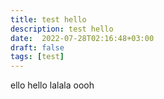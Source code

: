 ```yaml
---
title: test hello
description: test hello
date:  2022-07-28T02:16:48+03:00
draft: false
tags: [test]
---
```


ello hello
lalala
oooh